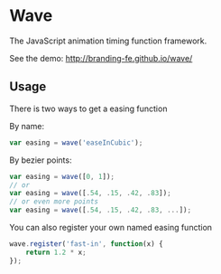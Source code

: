 Wave
==========

The JavaScript animation timing function framework.

See the demo: http://branding-fe.github.io/wave/

## Usage

There is two ways to get a easing function

By name:

```javascript
var easing = wave('easeInCubic');
```

By bezier points:

```javascript
var easing = wave([0, 1]);
// or
var easing = wave([.54, .15, .42, .83]);
// or even more points
var easing = wave([.54, .15, .42, .83, ...]);
```

You can also register your own named easing function

```javascript
wave.register('fast-in', function(x) {
    return 1.2 * x;
});
```
